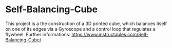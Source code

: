 # Self-Balancing-Cube
This project is a the construction of a 3D printed cube, which balances itself on one of its edges via a Gyroscope and a control loop that regulates a flywheel.
Further informations: https://www.instructables.com/Self-Balancing-Cube/
